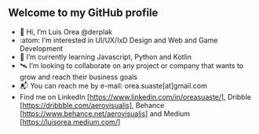 ## Welcome to my GitHub profile

- 👋 Hi, I’m Luis Orea @derplak
- :atom: I’m interested in UI/UX/IxD Design and Web and Game Development
- 🌱 I’m currently learning Javascript, Python and Kotlin
- 🛰️ I’m looking to collaborate on any project or company that wants to grow and reach their business goals
- 📬 You can reach me by e-mail: orea.suaste[at]gmail.com
- Find me on LinkedIn [https://www.linkedin.com/in/oreasuaste/], Dribble [https://dribbble.com/aerovisualis], Behance [https://www.behance.net/aerovisualis] and Medium [https://luisorea.medium.com/]

<!---
derplak/derplak is a ✨ special ✨ repository because its `README.md` (this file) appears on your GitHub profile.
You can click the Preview link to take a look at your changes.
--->
